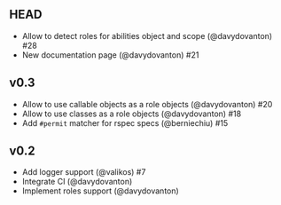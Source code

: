 ## HEAD

* Allow to detect roles for abilities object and scope (@davydovanton) #28
* New documentation page (@davydovanton) #21

## v0.3

* Allow to use callable objects as a role objects (@davydovanton) #20
* Allow to use classes as a role objects (@davydovanton) #18
* Add `#permit` matcher for rspec specs (@berniechiu) #15

## v0.2

* Add logger support (@valikos) #7
* Integrate CI (@davydovanton)
* Implement roles support (@davydovanton)
